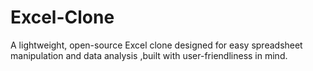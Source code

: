 # Excel-Clone

A lightweight, open-source Excel clone designed for easy spreadsheet manipulation and data analysis ,built with user-friendliness in mind.

